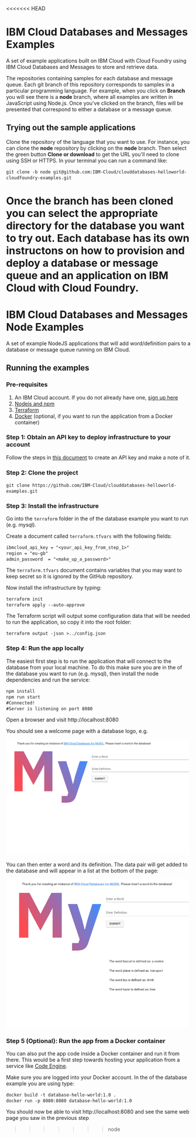 <<<<<<< HEAD
# IBM Cloud Databases and Messages Examples

A set of example applications built on IBM Cloud with Cloud Foundry using IBM Cloud Databases and Messages to store and retrieve data.

The repositories containing samples for each database and message queue. Each git branch of this repository corresponds to samples in a particular programming language. For example, when you click on **Branch** you will see there is a **node** branch, where all examples are written in JavaScript using Node.js. Once you've clicked on the branch, files will be presented that correspond to either a database or a message queue.  

## Trying out the sample applications

Clone the repository of the language that you want to use. For instance, you can clone the **node** repository by clicking on the **node** branch. Then select the green button **Clone or download** to get the URL you'll need to clone using SSH or HTTPS. In your terminal you can run a command like:

```shell
git clone -b node git@github.com:IBM-Cloud/clouddatabases-helloworld-cloudfoundry-examples.git
```

Once the branch has been cloned you can select the appropriate directory for the database you want to try out. Each database has its own instructons on how to provision and deploy a database or message queue and an application on IBM Cloud with Cloud Foundry.
=======
# IBM Cloud Databases and Messages Node Examples

A set of example NodeJS applications that will add word/definition pairs to a database or message queue running on IBM Cloud.

## Running the examples

### Pre-requisites

1. An IBM Cloud account. If you do not already have one, [sign up here](https://cloud.ibm.com/registration)
2. [Nodejs and npm](https://docs.npmjs.com/downloading-and-installing-node-js-and-npm)
3. [Terraform](https://www.terraform.io/downloads.html)
4. [Docker](https://docs.docker.com/get-docker/) (optional, if you want to run the application from a Docker container)


### Step 1: Obtain an API key to deploy infrastructure to your account

Follow the steps in [this document](https://cloud.ibm.com/docs/account?topic=account-userapikey&interface=ui#create_user_key) to create an API key and make a note of it.

### Step 2: Clone the project 
```
git clone https://github.com/IBM-Cloud/clouddatabases-helloworld-examples.git
```

### Step 3: Install the infrastructure

Go into the `terraform` folder in the <directory> of the database example you want to run (e.g. mysql).

Create a document called `terraform.tfvars` with the following fields: 
```
ibmcloud_api_key = "<your_api_key_from_step_1>"
region = "eu-gb"
admin_password  = "<make_up_a_password>"
```

The `terraform.tfvars` document contains variables that you may want to keep secret so it is ignored by the GitHub repository.

Now install the infrastructure by typing:

```
terraform init 
terraform apply --auto-approve
```

The Terraform script will output some configuration data that will be needed to run the application, so copy it into the root folder:

```
terraform output -json >../config.json
```

### Step 4: Run the app locally

The easiest first step is to run the application that will connect to the database from your local machine. To do this make sure you are in the <folder> of the database you want to run (e.g. mysql), then install the node dependencies and run the service:

```
npm install
npm run start
#Connected!
#Server is listening on port 8080
```

Open a browser and visit http://localhost:8080

You should see a welcome page with a database logo, e.g. 

<img src="assets/image.png" alt="homepage" width="500"/>



You can then enter a word and its definition. The data pair will get added to the database and will appear in a list at the bottom of the page:


<img src="assets/list.png" alt="list" width="500"/>

<br>

### Step 5 (Optional): Run the app from a Docker container

You can also put the app code inside a Docker container and run it from there. This would be a first step towards hosting your application from a service like [Code Engine](https://www.ibm.com/cloud/code-engine).

Make sure you are logged into your Docker account. In the <directory> of the database example you are using type:

```
docker build -t database-hello-world:1.0 . 
docker run -p 8080:8080 database-hello-world:1.0
```

You should now be able to visit  http://localhost:8080 and see the same web page you saw in the previous step
>>>>>>> node
